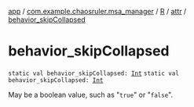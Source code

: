 [app](../../../index.md) / [com.example.chaosruler.msa_manager](../../index.md) / [R](../index.md) / [attr](index.md) / [behavior_skipCollapsed](.)

# behavior_skipCollapsed

`static val behavior_skipCollapsed: `[`Int`](https://kotlinlang.org/api/latest/jvm/stdlib/kotlin/-int/index.html)
`static val behavior_skipCollapsed: `[`Int`](https://kotlinlang.org/api/latest/jvm/stdlib/kotlin/-int/index.html)

May be a boolean value, such as "`true`" or "`false`".

